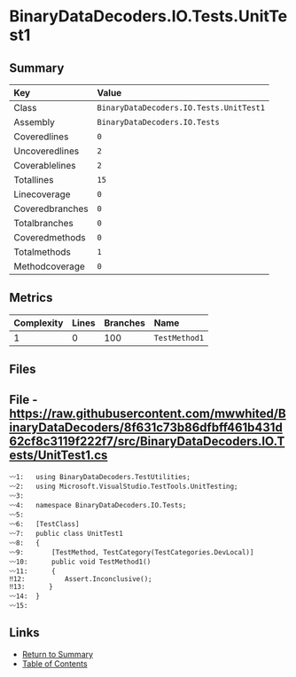 ﻿# BinaryDataDecoders.IO.Tests.UnitTest1

## Summary

| Key             | Value                                   |
| :-------------- | :-------------------------------------- |
| Class           | `BinaryDataDecoders.IO.Tests.UnitTest1` |
| Assembly        | `BinaryDataDecoders.IO.Tests`           |
| Coveredlines    | `0`                                     |
| Uncoveredlines  | `2`                                     |
| Coverablelines  | `2`                                     |
| Totallines      | `15`                                    |
| Linecoverage    | `0`                                     |
| Coveredbranches | `0`                                     |
| Totalbranches   | `0`                                     |
| Coveredmethods  | `0`                                     |
| Totalmethods    | `1`                                     |
| Methodcoverage  | `0`                                     |

## Metrics

| Complexity | Lines | Branches | Name          |
| :--------- | :---- | :------- | :------------ |
| 1          | 0     | 100      | `TestMethod1` |

## Files

## File - https://raw.githubusercontent.com/mwwhited/BinaryDataDecoders/8f631c73b86dfbff461b431d62cf8c3119f222f7/src/BinaryDataDecoders.IO.Tests/UnitTest1.cs

```CSharp
〰1:   using BinaryDataDecoders.TestUtilities;
〰2:   using Microsoft.VisualStudio.TestTools.UnitTesting;
〰3:   
〰4:   namespace BinaryDataDecoders.IO.Tests;
〰5:   
〰6:   [TestClass]
〰7:   public class UnitTest1
〰8:   {
〰9:       [TestMethod, TestCategory(TestCategories.DevLocal)]
〰10:      public void TestMethod1()
〰11:      {
‼12:          Assert.Inconclusive();
‼13:      }
〰14:  }
〰15:  
```

## Links

* [Return to Summary](Summary.md)
* [Table of Contents](../TOC.md)

